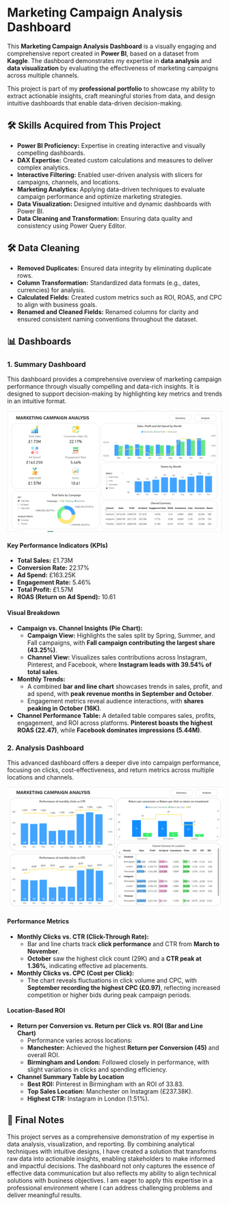 <!DOCTYPE html>
<html lang="en">
<head>
    <meta charset="UTF-8">
</head>
<body>
    <h1>Marketing Campaign Analysis Dashboard</h1>
    <p>
      This <strong>Marketing Campaign Analysis Dashboard</strong> is a visually engaging and comprehensive report created in <strong>Power BI</strong>, based on a dataset from <strong>Kaggle</strong>. 
      The dashboard demonstrates my expertise in <strong>data analysis</strong> and <strong>data visualization</strong> by evaluating the effectiveness of marketing campaigns across multiple channels.
    </p>
    <p>
      This project is part of my <strong>professional portfolio</strong> to showcase my ability to extract actionable insights, craft meaningful stories from data, and design intuitive dashboards that enable data-driven decision-making.
    </p>
  <h2>🛠️ Skills Acquired from This Project</h2>
    <ul>
        <li><strong>Power BI Proficiency:</strong> Expertise in creating interactive and visually compelling dashboards.</li>
        <li><strong>DAX Expertise:</strong> Created custom calculations and measures to deliver complex analytics.</li>
        <li><strong>Interactive Filtering:</strong> Enabled user-driven analysis with slicers for campaigns, channels, and locations.</li>
        <li><strong>Marketing Analytics:</strong> Applying data-driven techniques to evaluate campaign performance and optimize marketing strategies.</li>
        <li><strong>Data Visualization:</strong> Designed intuitive and dynamic dashboards with Power BI.</li>
        <li><strong>Data Cleaning and Transformation:</strong> Ensuring data quality and consistency using Power Query Editor.</li>
    </ul>

<h2>🛠️ Data Cleaning</h2>
    <ul>
        <li><strong>Removed Duplicates:</strong> Ensured data integrity by eliminating duplicate rows.</li>
        <li><strong>Column Transformation:</strong> Standardized data formats (e.g., dates, currencies) for analysis.</li>
        <li><strong>Calculated Fields:</strong> Created custom metrics such as ROI, ROAS, and CPC to align with business goals.</li>
        <li><b>Renamed and Cleaned Fields:</b> Renamed columns for clarity and ensured consistent naming conventions throughout the dataset.</li>
    </ul>

  <h2>📊 Dashboards</h2>
    <h3>1. Summary Dashboard</h3>
    <p>This dashboard provides a comprehensive overview of marketing campaign performance through visually compelling and data-rich insights. It is designed to support decision-making by highlighting key metrics and trends in an intuitive format.</p>
    <img src="1. Summary.png" alt="Summary Report">

  <h4>Key Performance Indicators (KPIs)</h4>
    <ul>
        <li><strong>Total Sales:</strong> £1.73M</li>
        <li><strong>Conversion Rate:</strong> 22.17%</li>
        <li><strong>Ad Spend:</strong> £163.25K</li>
        <li><strong>Engagement Rate:</strong> 5.46%</li>
        <li><strong>Total Profit:</strong> £1.57M</li>
        <li><strong>ROAS (Return on Ad Spend):</strong> 10.61</li>
    </ul>

  <h4>Visual Breakdown</h4>
    <ul>
        <li><strong>Campaign vs. Channel Insights (Pie Chart):</strong>  
            <ul>
                <li><strong>Campaign View:</strong> Highlights the sales split by Spring, Summer, and Fall campaigns, with <strong>Fall campaign contributing the largest share (43.25%)</strong>.</li>
                <li><strong>Channel View:</strong> Visualizes sales contributions across Instagram, Pinterest, and Facebook, where <strong>Instagram leads with 39.54% of total sales</strong>.</li>
            </ul>
        </li>
        <li><strong>Monthly Trends:</strong>  
            <ul>
                <li>A combined <strong>bar and line chart</strong> showcases trends in sales, profit, and ad spend, with <strong>peak revenue months in September and October</strong>.</li>
                <li>Engagement metrics reveal audience interactions, with <strong>shares peaking in October (16K)</strong>.</li>
            </ul>
        </li>
        <li><strong>Channel Performance Table:</strong> A detailed table compares sales, profits, engagement, and ROI across platforms. <strong>Pinterest boasts the highest ROAS (22.47)</strong>, while <strong>Facebook dominates impressions (5.44M)</strong>.</li>
    </ul>

  <h3>2. Analysis Dashboard</h3>
  <p>This advanced dashboard offers a deeper dive into campaign performance, focusing on clicks, cost-effectiveness, and return metrics across multiple locations and channels.</p>
  <img src="Analysis.png" alt="Analysis">

  <h4>Performance Metrics</h4>
    <ul>
        <li><strong>Monthly Clicks vs. CTR (Click-Through Rate):</strong>  
            <ul>
                <li>Bar and line charts track <strong>click performance</strong> and CTR from <strong>March to November</strong>.</li>
                <li><strong>October</strong> saw the highest click count (29K) and a <strong>CTR peak at 1.36%</strong>, indicating effective ad placements.</li>
            </ul>
        </li>
        <li><strong>Monthly Clicks vs. CPC (Cost per Click):</strong>  
            <ul>
                <li>The chart reveals fluctuations in click volume and CPC, with <strong>September recording the highest CPC (£0.97)</strong>, reflecting increased competition or higher bids during peak campaign periods.</li>
            </ul>
        </li>
    </ul>

  <h4>Location-Based ROI</h4>
    <ul>
        <li><strong>Return per Conversion vs. Return per Click vs. ROI (Bar and Line Chart)</strong>  
            <ul>
                <li>Performance varies across locations:</li>
                <li><strong>Manchester:</strong> Achieved the highest <strong>Return per Conversion (45)</strong> and overall ROI.</li>
                <li><strong>Birmingham and London:</strong> Followed closely in performance, with slight variations in clicks and spending efficiency.</li>
            </ul>
        </li>
        <li><strong>Channel Summary Table by Location</strong>  
            <ul>
                <li><strong>Best ROI:</strong> Pinterest in Birmingham with an ROI of 33.83.</li>
                <li><strong>Top Sales Location:</strong> Manchester on Instagram (£237.38K).</li>
                <li><strong>Highest CTR:</strong> Instagram in London (1.51%).</li>
            </ul>
        </li>
    </ul>
    <h2>🚀 Final Notes</h2>
    <p>
        This project serves as a comprehensive demonstration of my expertise in data analysis, visualization, and reporting. By combining analytical techniques with intuitive designs, I have created a solution that transforms raw data into actionable insights, enabling stakeholders to make informed and impactful decisions. The dashboard not only captures the essence of effective data communication but also reflects my ability to align technical solutions with business objectives. I am eager to apply this expertise in a professional environment where I can address challenging problems and deliver meaningful results.
    </p>

</body>
</html>
